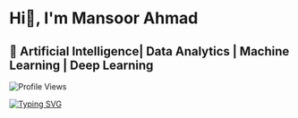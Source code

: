 # Hi👋, I'm Mansoor Ahmad
## 🚀 Artificial Intelligence| Data Analytics | Machine Learning | Deep Learning

![Profile Views](https://komarev.com/ghpvc/?username=Mansoor387&color=blue)


[![Typing SVG](https://readme-typing-svg.herokuapp.com?font=Fira+Code&pause=1000&color=FF0000&center=true&vCenter=true&width=435&lines=Convert+Data+into+Stories;Data+Science+Aspirant;Machine+Learning+Explorer;AI+Deep+Learning+Learner;Passionate+about+Data+Visualization)](https://git.io/typing-svg)



